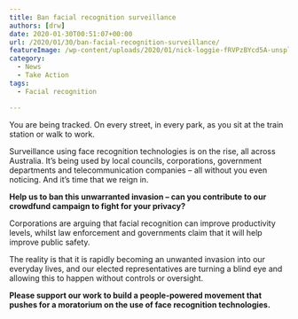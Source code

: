 ```yaml
---
title: Ban facial recognition surveillance
authors: [drw]
date: 2020-01-30T00:51:07+00:00
url: /2020/01/30/ban-facial-recognition-surveillance/
featureImage: /wp-content/uploads/2020/01/nick-loggie-fRVPzBYcd5A-unsplash-scaled-1.jpg
category:
  - News
  - Take Action
tags:
  - Facial recognition

---
```

You are being tracked. On every street, in every park, as you sit at the train station or walk to work.

Surveillance using face recognition technologies is on the rise, all across Australia. It&#8217;s being used by local councils, corporations, government departments and telecommunication companies &#8211; all without you even noticing. And it&#8217;s time that we reign in.

**Help us to ban this unwarranted invasion &#8211; can you contribute to our crowdfund campaign to fight for your privacy?**

Corporations are arguing that facial recognition can improve productivity levels, whilst law enforcement and governments claim that it will help improve public safety.

The reality is that it is rapidly becoming an unwanted invasion into our everyday lives, and our elected representatives are turning a blind eye and allowing this to happen without controls or oversight.

**Please support our work to build a people-powered movement that pushes for a moratorium on the use of face recognition technologies.**
